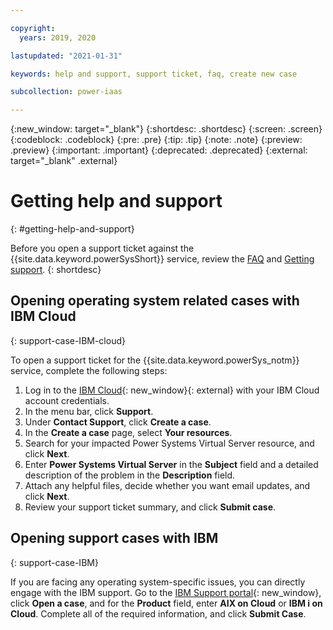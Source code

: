 ```yaml
---

copyright:
  years: 2019, 2020

lastupdated: "2021-01-31"

keywords: help and support, support ticket, faq, create new case

subcollection: power-iaas

---
```


{:new_window: target="_blank"}
{:shortdesc: .shortdesc}
{:screen: .screen}
{:codeblock: .codeblock}
{:pre: .pre}
{:tip: .tip}
{:note: .note}
{:preview: .preview}
{:important: .important}
{:deprecated: .deprecated}
{:external: target="_blank" .external}

# Getting help and support
{: #getting-help-and-support}

Before you open a support ticket against the {{site.data.keyword.powerSysShort}} service, review the [FAQ](/docs/power-iaas?topic=power-iaas-power-iaas-faqs) and [Getting support](/docs/get-support?topic=get-support-getting-customer-support).
{: shortdesc}

## Opening operating system related cases with IBM Cloud
{: support-case-IBM-cloud}

To open a support ticket for the {{site.data.keyword.powerSys_notm}} service, complete the following steps:

1. Log in to the [IBM Cloud](https://cloud.ibm.com/catalog){: new_window}{: external} with your IBM Cloud account credentials.
2. In the menu bar, click **Support**.
3. Under **Contact Support**, click **Create a case**.
4. In the **Create a case** page, select **Your resources**.
5. Search for your impacted Power Systems Virtual Server resource, and click **Next**.
6. Enter **Power Systems Virtual Server** in the **Subject** field and a detailed description of the problem in the **Description** field.
7. Attach any helpful files, decide whether you want email updates, and click **Next**.
8. Review your support ticket summary, and click **Submit case**.

## Opening support cases with IBM
{: support-case-IBM}

If you are facing any operating system-specific issues, you can directly engage with the IBM support. Go to the [IBM Support portal](https://www.ibm.com/mysupport/s/?language=en_US){: new_window}, click **Open a case**, and for the **Product** field, enter **AIX on Cloud** or **IBM i on Cloud**. Complete all of the required information, and click **Submit Case**.

 
<!--   1. Choose **Compute: Power Systems Virtual Server** from the **Offering** field.

      ![Selecting the Power Systems Virtual Server service](./images/console-support-select.png "Selecting the Power Systems Virtual Server service"){: caption="Figure 2. Selecting the Power Systems Virtual Server service" caption-side="bottom"}

   1. Enter **Power Systems Virtual Server** in the **Subject** field and a detailed description of the problem.

   2. Attach any helpful files, decide whether you want email updates, and submit your support ticket.

      ![Submitting your support ticket](./images/console-support-description.png "Submitting your support ticket"){: caption="Figure 3. Submitting your support ticket" caption-side="bottom"} -->
